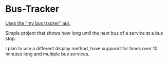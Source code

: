 # Bus-Tracker

[Uses the "my bus tracker" api.](http://www.mybustracker.co.uk?page=API%20Key)

Simple project that shows how long until the next bus of a service at a bus stop.

I plan to use a different display method, have suppoort for times over 10 minutes long and multiple bus services.
